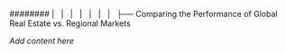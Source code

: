 ######## |   |   |   |   |   |   |   ├── Comparing the Performance of Global Real Estate vs. Regional Markets

*Add content here*